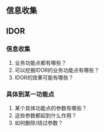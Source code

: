 ## 信息收集
### 

## IDOR
### 信息收集
1. 业务功能点都有哪些？
2. 可以挖掘IDOR的业务功能点有哪些？
3. IDOR的效果可能有哪些？

### 具体到某一功能点
1. 某个具体功能点的参数有哪些？
2. 这些参数都起到什么作用？
3. 如何删除/绕过参数？